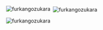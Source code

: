 <p><img align="left" src="https://github-readme-stats.vercel.app/api/top-langs?username=furkangozukara&show_icons=true&locale=en&layout=compact" alt="furkangozukara" /></p>

<p>&nbsp;<img align="center" src="https://github-readme-stats.vercel.app/api?username=furkangozukara&show_icons=true&locale=en" alt="furkangozukara" /></p>

<p><img align="center" src="https://github-readme-streak-stats.herokuapp.com/?user=furkangozukara&" alt="furkangozukara" /></p>
